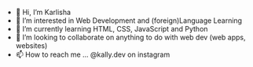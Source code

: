 - 👋 Hi, I’m Karlisha
- 👀 I’m interested in Web Development and (foreign)Language Learning
- 🌱 I’m currently learning HTML, CSS, JavaScript and Python
- 💞️ I’m looking to collaborate on anything to do with web dev (web apps, websites)
- 📫 How to reach me ... @kally.dev on instagram

<!---
al-latte/al-latte is a ✨ special ✨ repository because its `README.md` (this file) appears on your GitHub profile.
You can click the Preview link to take a look at your changes.
--->

